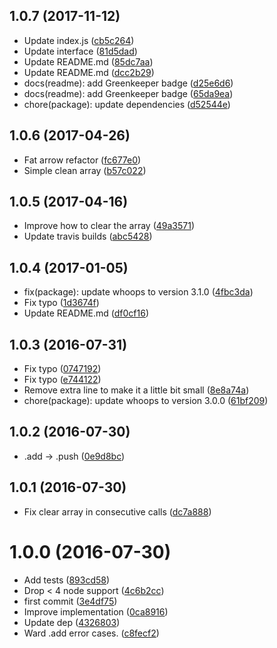 <a name="1.0.7"></a>
## 1.0.7 (2017-11-12)

* Update index.js ([cb5c264](https://github.com/kikobeats/array-list/commit/cb5c264))
* Update interface ([81d5dad](https://github.com/kikobeats/array-list/commit/81d5dad))
* Update README.md ([85dc7aa](https://github.com/kikobeats/array-list/commit/85dc7aa))
* Update README.md ([dcc2b29](https://github.com/kikobeats/array-list/commit/dcc2b29))
* docs(readme): add Greenkeeper badge ([d25e6d6](https://github.com/kikobeats/array-list/commit/d25e6d6))
* docs(readme): add Greenkeeper badge ([65da9ea](https://github.com/kikobeats/array-list/commit/65da9ea))
* chore(package): update dependencies ([d52544e](https://github.com/kikobeats/array-list/commit/d52544e))



<a name="1.0.6"></a>
## 1.0.6 (2017-04-26)

* Fat arrow refactor ([fc677e0](https://github.com/kikobeats/array-list/commit/fc677e0))
* Simple clean array ([b57c022](https://github.com/kikobeats/array-list/commit/b57c022))



<a name="1.0.5"></a>
## 1.0.5 (2017-04-16)

* Improve how to clear the array ([49a3571](https://github.com/kikobeats/array-list/commit/49a3571))
* Update travis builds ([abc5428](https://github.com/kikobeats/array-list/commit/abc5428))



<a name="1.0.4"></a>
## 1.0.4 (2017-01-05)

* fix(package): update whoops to version 3.1.0 ([4fbc3da](https://github.com/kikobeats/array-list/commit/4fbc3da))
* Fix typo ([1d3674f](https://github.com/kikobeats/array-list/commit/1d3674f))
* Update README.md ([df0cf16](https://github.com/kikobeats/array-list/commit/df0cf16))



<a name="1.0.3"></a>
## 1.0.3 (2016-07-31)

* Fix typo ([0747192](https://github.com/kikobeats/array-list/commit/0747192))
* Fix typo ([e744122](https://github.com/kikobeats/array-list/commit/e744122))
* Remove extra line to make it a little bit small ([8e8a74a](https://github.com/kikobeats/array-list/commit/8e8a74a))
* chore(package): update whoops to version 3.0.0 ([61bf209](https://github.com/kikobeats/array-list/commit/61bf209))



<a name="1.0.2"></a>
## 1.0.2 (2016-07-30)

* .add → .push ([0e9d8bc](https://github.com/kikobeats/array-list/commit/0e9d8bc))



<a name="1.0.1"></a>
## 1.0.1 (2016-07-30)

* Fix clear array in consecutive calls ([dc7a888](https://github.com/kikobeats/array-list/commit/dc7a888))



<a name="1.0.0"></a>
# 1.0.0 (2016-07-30)

* Add tests ([893cd58](https://github.com/kikobeats/array-list/commit/893cd58))
* Drop < 4 node support ([4c6b2cc](https://github.com/kikobeats/array-list/commit/4c6b2cc))
* first commit ([3e4df75](https://github.com/kikobeats/array-list/commit/3e4df75))
* Improve implementation ([0ca8916](https://github.com/kikobeats/array-list/commit/0ca8916))
* Update dep ([4326803](https://github.com/kikobeats/array-list/commit/4326803))
* Ward .add error cases. ([c8fecf2](https://github.com/kikobeats/array-list/commit/c8fecf2))



